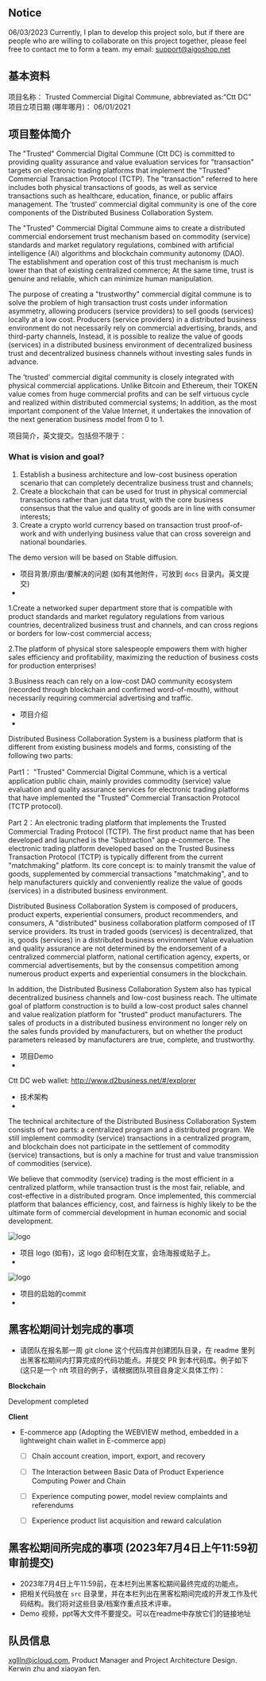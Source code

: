 ## Notice
06/03/2023
Currently, I plan to develop this project solo, but if there are people who are willing to collaborate on this project together, please feel free to contact me to form a team. my email: support@aigoshop.net


## 基本资料

项目名称：
Trusted Commercial Digital Commune, abbreviated as:“Ctt DC”
项目立项日期 (哪年哪月)：
06/01/2021
## 项目整体简介
The "Trusted" Commercial Digital Commune (Ctt DC) is committed to providing quality assurance and value evaluation services for "transaction" targets on electronic trading platforms that implement the "Trusted" Commercial Transaction Protocol (TCTP). The "transaction" referred to here includes both physical transactions of goods, as well as service transactions such as healthcare, education, finance, or public affairs management. The 'trusted' commercial digital community is one of the core components of the Distributed Business Collaboration System.

The "Trusted" Commercial Digital Commune aims to create a distributed commercial endorsement trust mechanism based on commodity (service) standards and market regulatory regulations, combined with artificial intelligence (AI) algorithms and blockchain community autonomy (DAO). The establishment and operation cost of this trust mechanism is much lower than that of existing centralized commerce; At the same time, trust is genuine and reliable, which can minimize human manipulation.

The purpose of creating a "trustworthy" commercial digital commune is to solve the problem of high transaction trust costs under information asymmetry, allowing producers (service providers) to sell goods (services) locally at a low cost. Producers (service providers) in a distributed business environment do not necessarily rely on commercial advertising, brands, and third-party channels, Instead, it is possible to realize the value of goods (services) in a distributed business environment of decentralized business trust and decentralized business channels without investing sales funds in advance.

The 'trusted' commercial digital community is closely integrated with physical commercial applications. Unlike Bitcoin and Ethereum, their TOKEN value comes from huge commercial profits and can be self virtuous cycle and realized within distributed commercial systems; In addition, as the most important component of the Value Internet, it undertakes the innovation of the next generation business model from 0 to 1.

项目简介，英文提交。包括但不限于：
### What is vision and goal?
1. Establish a business architecture and low-cost business operation scenario that can completely decentralize business trust and channels;
2. Create a blockchain that can be used for trust in physical commercial transactions rather than just data trust, with the core business consensus that the value and quality of goods are in line with consumer interests;
3. Create a crypto world currency based on transaction trust proof-of-work and with underlying business value that can cross sovereign and national boundaries.

The demo version will be based on Stable diffusion.

- 项目背景/原由/要解决的问题 (如有其他附件，可放到 `docs` 目录内。英文提交)
- 
1.Create a networked super department store that is compatible with product standards and market regulatory regulations from various countries, decentralized business trust and channels, and can cross regions or borders for low-cost commercial access;

2.The platform of physical store salespeople empowers them with higher sales efficiency and profitability, maximizing the reduction of business costs for production enterprises!

3.Business reach can rely on a low-cost DAO community ecosystem (recorded through blockchain and confirmed word-of-mouth), without necessarily requiring commercial advertising and traffic.

- 项目介绍
- 
Distributed Business Collaboration System is a business platform that is different from existing business models and forms, consisting of the following two parts:

Part1： "Trusted" Commercial Digital Commune, which is a vertical application public chain, mainly provides commodity (service) value evaluation and quality assurance services for electronic trading platforms that have implemented the "Trusted" Commercial Transaction Protocol (TCTP protocol).

Part 2：An electronic trading platform that implements the Trusted Commercial Trading Protocol (TCTP). The first product name that has been developed and launched is the "Subtraction" app e-commerce. The electronic trading platform developed based on the Trusted Business Transaction Protocol (TCTP) is typically different from the current "matchmaking" platform. Its core concept is: to mainly transmit the value of goods, supplemented by commercial transactions "matchmaking", and to help manufacturers quickly and conveniently realize the value of goods (services) in a distributed business environment.

Distributed Business Collaboration System is composed of producers, product experts, experiential consumers, product recommenders, and consumers, A "distributed" business collaboration platform composed of IT service providers. Its trust in traded goods (services) is decentralized, that is, goods (services) in a distributed business environment Value evaluation and quality assurance are not determined by the endorsement of a centralized commercial platform, national certification agency, experts, or commercial advertisements, but by the consensus competition among numerous product experts and experiential consumers in the blockchain.

In addition, the Distributed Business Collaboration System also has typical decentralized business channels and low-cost business reach. The ultimate goal of platform construction is to build a low-cost product sales channel and value realization platform for "trusted" product manufacturers. The sales of products in a distributed business environment no longer rely on the sales funds provided by manufacturers, but on whether the product parameters released by manufacturers are true, complete, and trustworthy.

- 项目Demo
-
Ctt DC web wallet: http://www.d2business.net/#/explorer

- 技术架构
- 
The technical architecture of the Distributed Business Collaboration System consists of two parts: a centralized program and a distributed program. We still implement commodity (service) transactions in a centralized program, and blockchain does not participate in the settlement of commodity (service) transactions, but is only a machine for trust and value transmission of commodities (service).

We believe that commodity (service) trading is the most efficient in a centralized platform, while transaction trust is the most fair, reliable, and cost-effective in a distributed program. Once implemented, this commercial platform that balances efficiency, cost, and fairness is highly likely to be the ultimate form of commercial development in human economic and social development.

![logo](docs/It-tech.png)

- 项目 logo (如有)，这 logo 会印制在文宣，会场海报或贴子上。
- 
![logo](docs/Logo.png)

- 项目的启始的commit
- 

## 黑客松期间计划完成的事项

- 请团队在报名那一周 git clone 这个代码库并创建团队目录，在 readme 里列出黑客松期间内打算完成的代码功能点。并提交 PR 到本代码库。例子如下 (这只是一个 nft 项目的例子，请根据团队项目自身定义具体工作)：

**Blockchain**

Development completed

**Client**

- E-commerce app (Adopting the WEBVIEW method, embedded in a lightweight chain wallet in E-commerce app)
  - [ ] Chain account creation, import, export, and recovery
  - [ ] The Interaction between Basic Data of Product Experience Computing Power and Chain 
  - [ ] Experience computing power, model review complaints and referendums
  - [ ] Experience product list acquisition and reward calculation


## 黑客松期间所完成的事项 (2023年7月4日上午11:59初审前提交)

- 2023年7月4日上午11:59前，在本栏列出黑客松期间最终完成的功能点。
- 把相关代码放在 `src` 目录里，并在本栏列出在黑客松期间完成的开发工作及代码结构。我们将对这些目录/档案作重点技术评审。
- Demo 视频，ppt等大文件不要提交。可以在readme中存放它们的链接地址

## 队员信息

xgllln@icloud.com, Product Manager and Project Architecture Design. Kerwin zhu and xiaoyan fen. 